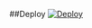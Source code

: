 ##Deploy
[![Deploy](https://www.herokucdn.com/deploy/button.svg)](https://heroku.com/deploy?template=https://github.com/zeeoneofc/subrek-ngab/)
